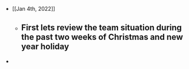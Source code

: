 - [[Jan 4th, 2022]]
	- First lets review the team situation during the past two weeks of Christmas and new year holiday
		-
-